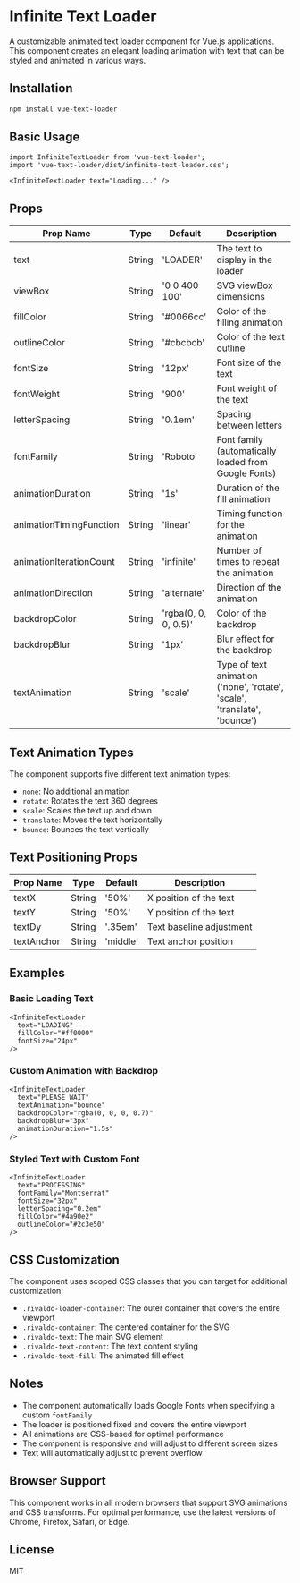 # Infinite Text Loader

A customizable animated text loader component for Vue.js applications. This component creates an elegant loading animation with text that can be styled and animated in various ways.

## Installation

```bash
npm install vue-text-loader
```

## Basic Usage

```vue
import InfiniteTextLoader from 'vue-text-loader';
import 'vue-text-loader/dist/infinite-text-loader.css'; 

<InfiniteTextLoader text="Loading..." />
```

## Props

| Prop Name | Type | Default | Description |
|-----------|------|---------|-------------|
| text | String | 'LOADER' | The text to display in the loader |
| viewBox | String | '0 0 400 100' | SVG viewBox dimensions |
| fillColor | String | '#0066cc' | Color of the filling animation |
| outlineColor | String | '#cbcbcb' | Color of the text outline |
| fontSize | String | '12px' | Font size of the text |
| fontWeight | String | '900' | Font weight of the text |
| letterSpacing | String | '0.1em' | Spacing between letters |
| fontFamily | String | 'Roboto' | Font family (automatically loaded from Google Fonts) |
| animationDuration | String | '1s' | Duration of the fill animation |
| animationTimingFunction | String | 'linear' | Timing function for the animation |
| animationIterationCount | String | 'infinite' | Number of times to repeat the animation |
| animationDirection | String | 'alternate' | Direction of the animation |
| backdropColor | String | 'rgba(0, 0, 0, 0.5)' | Color of the backdrop |
| backdropBlur | String | '1px' | Blur effect for the backdrop |
| textAnimation | String | 'scale' | Type of text animation ('none', 'rotate', 'scale', 'translate', 'bounce') |

## Text Animation Types

The component supports five different text animation types:

- `none`: No additional animation
- `rotate`: Rotates the text 360 degrees
- `scale`: Scales the text up and down
- `translate`: Moves the text horizontally
- `bounce`: Bounces the text vertically

## Text Positioning Props

| Prop Name | Type | Default | Description |
|-----------|------|---------|-------------|
| textX | String | '50%' | X position of the text |
| textY | String | '50%' | Y position of the text |
| textDy | String | '.35em' | Text baseline adjustment |
| textAnchor | String | 'middle' | Text anchor position |

## Examples

### Basic Loading Text
```vue
<InfiniteTextLoader 
  text="LOADING" 
  fillColor="#ff0000"
  fontSize="24px"
/>
```

### Custom Animation with Backdrop
```vue
<InfiniteTextLoader 
  text="PLEASE WAIT"
  textAnimation="bounce"
  backdropColor="rgba(0, 0, 0, 0.7)"
  backdropBlur="3px"
  animationDuration="1.5s"
/>
```

### Styled Text with Custom Font
```vue
<InfiniteTextLoader 
  text="PROCESSING"
  fontFamily="Montserrat"
  fontSize="32px"
  letterSpacing="0.2em"
  fillColor="#4a90e2"
  outlineColor="#2c3e50"
/>
```

## CSS Customization

The component uses scoped CSS classes that you can target for additional customization:

- `.rivaldo-loader-container`: The outer container that covers the entire viewport
- `.rivaldo-container`: The centered container for the SVG
- `.rivaldo-text`: The main SVG element
- `.rivaldo-text-content`: The text content styling
- `.rivaldo-text-fill`: The animated fill effect

## Notes

- The component automatically loads Google Fonts when specifying a custom `fontFamily`
- The loader is positioned fixed and covers the entire viewport
- All animations are CSS-based for optimal performance
- The component is responsive and will adjust to different screen sizes
- Text will automatically adjust to prevent overflow

## Browser Support

This component works in all modern browsers that support SVG animations and CSS transforms. For optimal performance, use the latest versions of Chrome, Firefox, Safari, or Edge.

## License

MIT
